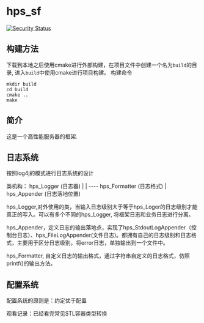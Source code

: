 # hps_sf
[![Security Status](https://www.murphysec.com/platform3/v31/badge/1677911350636732416.svg)](https://www.murphysec.com/console/report/1677911350447988736/1677911350636732416)
## 构建方法
下载到本地之后使用cmake进行外部构建，在项目文件中创建一个名为`build`的目录, 进入`build`中使用cmake进行项目构建。
构建命令
```
mkdir build
cd build 
cmake ..
make
```
## 简介
这是一个高性能服务器的框架.

## 日志系统
按照log4j的模式进行日志系统的设计

类机构：
    hps_Logger (日志器)
        |
        | ---- hps_Formatter (日志格式)
        |
    hps_Appender (日志落地位置)

hps_Logger,对外使用的类，当输入日志级别大于等于hps_Loger的日志级别才能真正的写入。可以有多个不同的hps_Logger, 将框架日志和业务日志进行分离。

hps_Appender，定义日志的输出落地点，实现了hps_StdoutLogAppender（控制台日志）、hps_FileLogAppender(文件日志)。都拥有自己的日志级别和日志格式，主要用于区分日志级别，将error日志，单独输出到一个文件中。

hps_Formatter, 自定义日志的输出格式，通过字符串自定义的日志格式，仿照printf()的输出方法。

## 配置系统

配置系统的原则是：约定优于配置


观看记录：已经看完常见STL容器类型转换